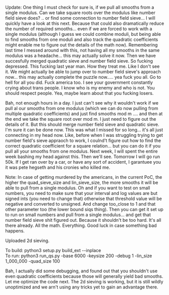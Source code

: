 Update: One thing I must check for sure is, if we pull all smooths from a single modulus. Can we take square roots over the modulus like number field sieve does? .. or find some connection to number field sieve... I will quickly have a look at this next.  Because that could also dramatically reduce the number of required smooths... even if we are forced to work with a single modulus (although I guess we could combine moduli, but being able to find smooths from one moduli and also track the quadratic coefficients might enable me to figure out the details of the math now). Remembering last time I messed around with this, not having all my smooths in the same modulus was a headache... this may actually solve it now. Then we have succesfully merged quadratic sieve and number field sieve. So fucking depressed. This fucking last year man. How they treat me. Like I don't see it.  We might actually be able to jump over to number field sieve's approach now... this may actually complete the puzzle now..... yea fuck you all. Go to hell for all you did. Fuck america too. I see your government constantly crying about trans people. I know who is my enemy and who is not. You should respect people. Yea, maybe learn about that you fucking losers. 

Bah, not enough hours in a day. I just can't see why it wouldn't work if we pull al our smooths from one modulus (which we can do now pulling from multiple quadratic coefficients) and just find smooths mod m .... and then at the end we take the square root over mod m. I just need to figure out the details of it. But this should merge number field sieve and quadratic sieve. I'm sure it can be done now. This was what I missed for so long... it's all just connecting in my head now. Like, before when I was struggling trying to get number field's sieve appraoch to work, I coulnd't figure out how to find the correct quadratic coefficient for a square relation... but you can do it if you pull all your smooths from one modulus. Next week, I will spent the entire week bashing my head against this. Then we'll see. Tomorrow I will go run 50k. If I get ran over by a car, or have any sort of accident, I garantuee you it was pete hegseth and his cronies who killed me. 

Note: In case of getting murdered by the americans, in the current PoC, the higher the quad_sieve_size and lin_sieve_size, the more smooths it will be able to pull from a single modulus. Oh and if you want to test on small numbers, you need to make sure that your interval and log values are but signed ints (you need to change that) otherwise that threshold value will be negative and converted to unsigned. And change too_close to 1 and that other parameter too (the lower bound siqs thing). Then you can get it set up to run on small numbers and pull from a single modulus... and get that number field sieve shit figured out. Because it shouldn't be too hard. It's all there already. All the math. Everything. Good luck in case something bad happens.

Uploaded 2d sieving. 


To build: python3 setup.py build_ext --inplace</br>
To run: python3 run_qs.py -base 6000 -keysize 200 -debug 1 -lin_size 1_000_000 -quad_size 100</br>  

Bah, I actually did some debugging, and found out that you shouldn't use even quadratic coefficients because those will generally yield bad smooths.
Let me optimize the code next. The 2d sieving is working, but it is still wildly unoptimized and we arn't using any tricks yet to gain an advantage there.
